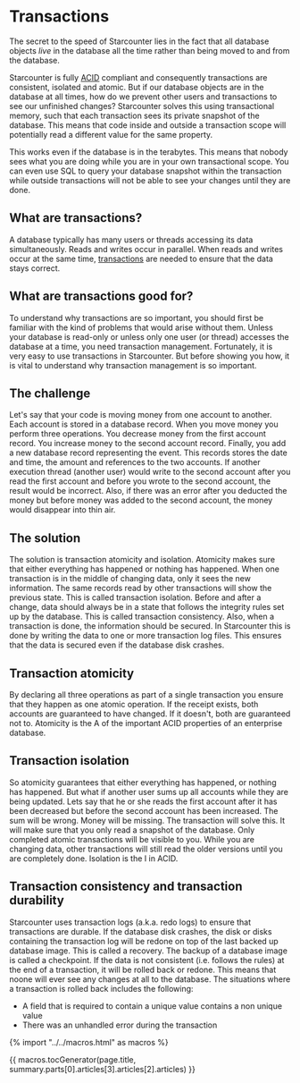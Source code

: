 # Transactions

The secret to the speed of Starcounter lies in the fact that all database objects _live_ in the database all the time rather than being moved to and from the database.

Starcounter is fully [ACID](http://en.wikipedia.org/wiki/ACID) compliant and consequently transactions are consistent, isolated and atomic. But if our database objects are in the database at all times, how do we prevent other users and transactions to see our unfinished changes?  Starcounter solves this using transactional memory, such that each transaction sees its private snapshot of the database. This means that code inside and outside a transaction scope will potentially read a different value for the same property.

This works even if the database is in the terabytes. This means that nobody sees what you are doing while you are in your own transactional scope. You can even use SQL to query your database snapshot within the transaction while outside transactions will not be able to see your changes until they are done.

## What are transactions?

A database typically has many users or threads accessing its data simultaneously. Reads and writes occur in parallel. When reads and writes occur at the same time, [transactions](http://en.wikipedia.org/wiki/Database_transactions) are needed to ensure that the data stays correct.

## What are transactions good for?

To understand why transactions are so important, you should first be familiar with the kind of problems that would arise without them. Unless your database is read-only or unless only one user (or thread) accesses the database at a time, you need transaction management. Fortunately, it is very easy to use transactions in Starcounter. But before showing you how, it is vital to understand why transaction management is so important.

## The challenge

Let's say that your code is moving money from one account to another. Each account is stored in a database record. When you move money you perform three operations. You decrease money from the first account record. You increase money to the second account record. Finally, you add a new database record representing the event. This records stores the date and time, the amount and references to the two accounts. If another execution thread (another user) would write to the second account after you read the first account and before you wrote to the second account, the result would be incorrect. Also, if there was an error after you deducted the money but before money was added to the second account, the money would disappear into thin air.

## The solution

The solution is transaction atomicity and isolation. Atomicity makes sure that either everything has happened or nothing has happened. When one transaction is in the middle of changing data, only it sees the new information. The same records read by other transactions will show the previous state. This is called transaction isolation. Before and after a change, data should always be in a state that follows the integrity rules set up by the database. This is called transaction consistency. Also, when a transaction is done, the information should be secured. In Starcounter this is done by writing the data to one or more transaction log files. This ensures that the data is secured even if the database disk crashes.

## Transaction atomicity

By declaring all three operations as part of a single transaction you ensure that they happen as one atomic operation. If the receipt exists, both accounts are guaranteed to have changed. If it doesn't, both are guaranteed not to. Atomicity is the A of the important ACID properties of an enterprise database.

## Transaction isolation

So atomicity guarantees that either everything has happened, or nothing has happened. But what if another user sums up all accounts while they are being updated. Lets say that he or she reads the first account after it has been decreased but before the second account has been increased. The sum will be wrong. Money will be missing. The transaction will solve this. It will make sure that you only read a snapshot of the database. Only completed atomic transactions will be visible to you. While you are changing data, other transactions will still read the older versions until you are completely done. Isolation is the I in ACID.

## Transaction consistency and transaction durability

Starcounter uses transaction logs (a.k.a. redo logs) to ensure that transactions are durable. If the database disk crashes, the disk or disks containing the transaction log will be redone on top of the last backed up database image. This is called a recovery. The backup of a database image is called a checkpoint. If the data is not consistent (i.e. follows the rules) at the end of a transaction, it will be rolled back or redone. This means that noone will ever see any changes at all to the database. The situations where a transaction is rolled back includes the following:

* A field that is required to contain a unique value contains a non unique value
* There was an unhandled error during the transaction

{% import "../../macros.html" as macros %}

{{ macros.tocGenerator(page.title, summary.parts[0].articles[3].articles[2].articles) }}
